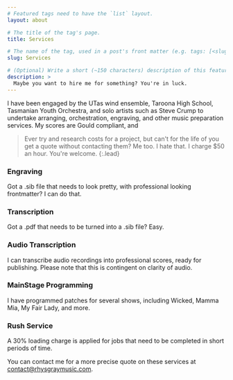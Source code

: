 ```yaml
---
# Featured tags need to have the `list` layout.
layout: about

# The title of the tag's page.
title: Services

# The name of the tag, used in a post's front matter (e.g. tags: [<slug>]).
slug: Services

# (Optional) Write a short (~150 characters) description of this featured tag.
description: >
  Maybe you want to hire me for something? You're in luck.
---
```


I have been engaged by the UTas wind ensemble, Taroona High School, Tasmanian Youth Orchestra, and solo artists such as Steve Crump to undertake arranging, orchestration, engraving, and other music preparation services. My scores are Gould compliant, and 

> Ever try and research costs for a project, but can't for the life of you get a quote without contacting them? Me too. I hate that. I charge $50 an hour. You're welcome.
{:.lead}

### Engraving
Got a .sib file that needs to look pretty, with professional looking frontmatter? I can do that.

### Transcription
Got a .pdf that needs to be turned into a .sib file? Easy.

### Audio Transcription
I can transcribe audio recordings into professional scores, ready for publishing. Please note that this is contingent on clarity of audio.

### MainStage Programming
I have programmed patches for several shows, including Wicked, Mamma Mia, My Fair Lady, and more. 

### Rush Service
A 30% loading charge is applied for jobs that need to be completed in short periods of time.

You can contact me for a more precise quote on these services at [contact@rhysgraymusic.com](mailto:contact@rhysgraymusic.com).